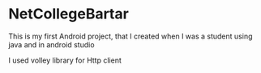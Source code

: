# NetCollegeBartar
This is my first Android project, that I created when I was a student using java and in android studio

I used volley library for Http client 
